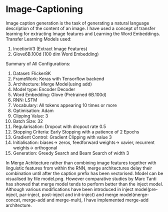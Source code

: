# Image-Captioning
Image caption generation is the task of generating a natural language description of the content of an image.
I have used a concept of transfer learning for extracting Image features and Learning the Word Embeddings.
Transfer Learning Models used:
1. IncetionV3 (Extract Image Features)
2. Glove6B.100d (100 dim Word Embedding)

Summary of All Configurations:
1. Dataset: Flicker8K
2. FrameWork: Keras with Tensorflow backend
3. Architecture: Merge Model(using add)
4. Model type: Encoder Decoder
5. Word Embedding: Glove (Pretrained 6B.100d)
6. RNN: LSTM
7. Vocabulary: All tokens appearing 10 times or more
8. Optimisation: Adam
9. Clipping Value: 3
10. Batch Size: 32
11. Regularisation: Dropout with dropout rate 0.5
12. Stopping Criteria: Early Stopping with a patience of 2 Epochs
13. Gradient Control: Gradient Clipping with value 3
14. Initialisation: biases-> zeros, feedforward weights-> xavier, recurrent weights-> orthogonal
15. Generation: Greedy Search and Beam Search of width 3


In Merge Achitecture rather than combining image features together with linguistic features from within the RNN, merge architectures delay their combination until after the caption prefix has been vectorised. Model can be visualised by file model.png. However comparative studies by Marc Tanti has showed that merge model tends to perform better than the inject model. Although various modifications have been introduced in inject model(pre-inject, par-inject, post-inject and init-inject) and merge model(merge-concat, merge-add and merge-mult), I have implemented merge-add architecture.
